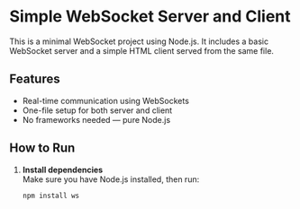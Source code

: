 # Simple WebSocket Server and Client

This is a minimal WebSocket project using Node.js. It includes a basic WebSocket server and a simple HTML client served from the same file.

## Features

- Real-time communication using WebSockets
- One-file setup for both server and client
- No frameworks needed — pure Node.js

## How to Run

1. **Install dependencies**  
   Make sure you have Node.js installed, then run:
   ```bash
   npm install ws
